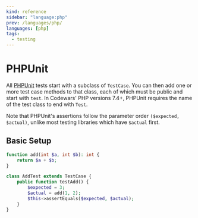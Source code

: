 ```yaml
---
kind: reference
sidebar: "language:php"
prev: /languages/php/
languages: [php]
tags:
  - testing
---
```


# PHPUnit

All [PHPUnit](https://phpunit.readthedocs.io/) tests start with a subclass of `TestCase`. You can then add one or more test case methods to that class, each of which must be public and start with `test`. In Codewars' PHP versions 7.4+, PHPUnit requires the name of the test class to end with `Test`.

Note that PHPUnit's assertions follow the parameter order `($expected, $actual)`, unlike most testing libraries which have `$actual` first.

## Basic Setup

```php
function add(int $a, int $b): int {
    return $a + $b;
}
```

```php
class AddTest extends TestCase {
    public function testAdd() {
        $expected = 3;
        $actual = add(1, 2);
        $this->assertEquals($expected, $actual);
    }
}
```

<!--
TODO: Finish this reference
TODO: Add tutorial and link to it
TODO: Add any recipes and link to them
-->
